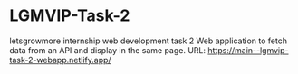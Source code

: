 # LGMVIP-Task-2
letsgrowmore internship web development task 2
Web application to fetch data from an API and display in the same page.
URL: https://main--lgmvip-task-2-webapp.netlify.app/
